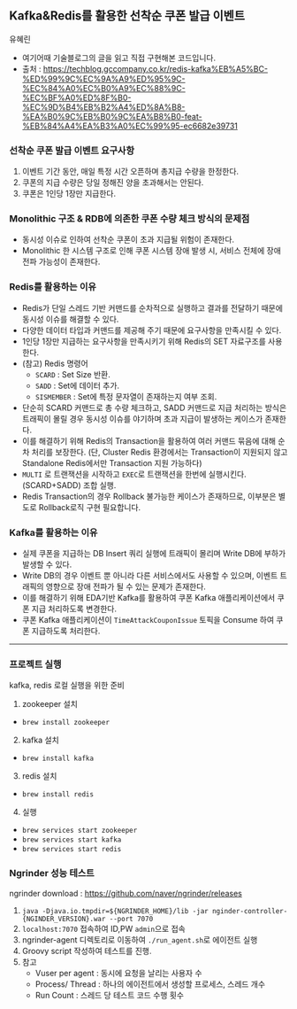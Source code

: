 ## Kafka&Redis를 활용한 선착순 쿠폰 발급 이벤트
유혜린
- 여기어때 기술블로그의 글을 읽고 직접 구현해본 코드입니다.
- 출처 : https://techblog.gccompany.co.kr/redis-kafka%EB%A5%BC-%ED%99%9C%EC%9A%A9%ED%95%9C-%EC%84%A0%EC%B0%A9%EC%88%9C-%EC%BF%A0%ED%8F%B0-%EC%9D%B4%EB%B2%A4%ED%8A%B8-%EA%B0%9C%EB%B0%9C%EA%B8%B0-feat-%EB%84%A4%EA%B3%A0%EC%99%95-ec6682e39731

### 선착순 쿠폰 발급 이벤트 요구사항
1. 이벤트 기간 동안, 매일 특정 시간 오픈하며 총지급 수량을 한정한다.
2. 쿠폰의 지급 수량은 당일 정해진 양을 초과해서는 안된다.
3. 쿠폰은 1인당 1장만 지급한다.

### Monolithic 구조 & RDB에 의존한 쿠폰 수량 체크 방식의 문제점
- 동시성 이슈로 인하여 선착순 쿠폰이 초과 지급될 위험이 존재한다.
- Monolithic 한 시스템 구조로 인해 쿠폰 시스템 장애 발생 시, 서비스 전체에 장애 전파 가능성이 존재한다.

### Redis를 활용하는 이유
- Redis가 단일 스레드 기반 커맨드를 순차적으로 실행하고 결과를 전달하기 때문에 동시성 이슈를 해결할 수 있다.
- 다양한 데이터 타입과 커맨드를 제공해 주기 때문에 요구사항을 만족시킬 수 있다.
- 1인당 1장만 지급하는 요구사항을 만족시키기 위해 Redis의 SET 자료구조를 사용한다.
- (참고) Redis 명령어
  - `SCARD` : Set Size 반환.
  - `SADD` : Set에 데이터 추가.
  - `SISMEMBER` : Set에 특정 문자열이 존재하는지 여부 조회.
- 단순히 SCARD 커맨드로 총 수량 체크하고, SADD 커맨드로 지급 처리하는 방식은 트래픽이 몰릴 경우 동시성 이슈를 야기하며 초과 지급이 발생하는 케이스가 존재한다.
- 이를 해결하기 위해 Redis의 Transaction을 활용하여 여러 커맨드 묶음에 대해 순차 처리를 보장한다. (단, Cluster Redis 환경에서는 Transaction이 지원되지 않고 Standalone Redis에서만 Transaction 지원 가능하다)
- `MULTI` 로 트랜잭션을 시작하고 `EXEC`로 트랜잭션을 한번에 실행시킨다. (SCARD+SADD) 조합 실행.
- Redis Transaction의 경우 Rollback 불가능한 케이스가 존재하므로, 이부분은 별도로 Rollback로직 구현 필요합니다.

### Kafka를 활용하는 이유
- 실제 쿠폰을 지급하는 DB Insert 쿼리 실행에 트래픽이 몰리며 Write DB에 부하가 발생할 수 있다.
- Write DB의 경우 이벤트 뿐 아니라 다른 서비스에서도 사용할 수 있으며, 이벤트 트래픽의 영향으로 장애 전파가 될 수 있는 문제가 존재한다.
- 이를 해결하기 위해 EDA기반 Kafka를 활용하여 쿠폰 Kafka 애플리케이션에서 쿠폰 지급 처리하도록 변경한다.
- 쿠폰 Kafka 애플리케이션이 `TimeAttackCouponIssue` 토픽을 Consume 하여 쿠폰 지급하도록 처리한다.

---
### 프로젝트 실행
kafka, redis 로컬 실행을 위한 준비
1. zookeeper 설치
- `brew install zookeeper`
2. kafka 설치
- `brew install kafka`
3. redis 설치
- `brew install redis`
4. 실행
- `brew services start zookeeper`
- `brew services start kafka`
- `brew services start redis`

### Ngrinder 성능 테스트
ngrinder download : https://github.com/naver/ngrinder/releases 
1. `java -Djava.io.tmpdir=${NGRINDER_HOME}/lib -jar nginder-controller-{NGINDER_VERSION}.war --port 7070`
2. `localhost:7070` 접속하여 ID,PW `admin`으로 접속
3. ngrinder-agent 디렉토리로 이동하여 `./run_agent.sh`로 에이전트 실행
4. Groovy script 작성하여 테스트를 진행.
5. 참고
   - Vuser per agent : 동시에 요청을 날리는 사용자 수
   - Process/ Thread : 하나의 에이전트에서 생성할 프로세스, 스레드 개수
   - Run Count : 스레드 당 테스트 코드 수행 횟수
